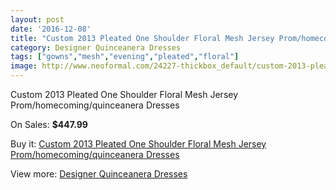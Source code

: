 ```yaml
---
layout: post
date: '2016-12-08'
title: "Custom 2013 Pleated One Shoulder Floral Mesh Jersey Prom/homecoming/quinceanera Dresses"
category: Designer Quinceanera Dresses
tags: ["gowns","mesh","evening","pleated","floral"]
image: http://www.neoformal.com/24227-thickbox_default/custom-2013-pleated-one-shoulder-floral-mesh-jersey-prom-homecoming-quinceanera-dresses.jpg
---
```

Custom 2013 Pleated One Shoulder Floral Mesh Jersey Prom/homecoming/quinceanera Dresses

On Sales: **$447.99**
<a href="https://www.neoformal.com/en/designer-quinceanera-dresses/8231-custom-2013-pleated-one-shoulder-floral-mesh-jersey-prom-homecoming-quinceanera-dresses.html"><amp-img layout="responsive" width="600" height="600" src="//www.neoformal.com/24227-thickbox_default/custom-2013-pleated-one-shoulder-floral-mesh-jersey-prom-homecoming-quinceanera-dresses.jpg" alt="Custom 2013 Pleated One Shoulder Floral Mesh Jersey Prom/homecoming/quinceanera Dresses 0" /></a>
<a href="https://www.neoformal.com/en/designer-quinceanera-dresses/8231-custom-2013-pleated-one-shoulder-floral-mesh-jersey-prom-homecoming-quinceanera-dresses.html"><amp-img layout="responsive" width="600" height="600" src="//www.neoformal.com/24229-thickbox_default/custom-2013-pleated-one-shoulder-floral-mesh-jersey-prom-homecoming-quinceanera-dresses.jpg" alt="Custom 2013 Pleated One Shoulder Floral Mesh Jersey Prom/homecoming/quinceanera Dresses 1" /></a>
<a href="https://www.neoformal.com/en/designer-quinceanera-dresses/8231-custom-2013-pleated-one-shoulder-floral-mesh-jersey-prom-homecoming-quinceanera-dresses.html"><amp-img layout="responsive" width="600" height="600" src="//www.neoformal.com/24228-thickbox_default/custom-2013-pleated-one-shoulder-floral-mesh-jersey-prom-homecoming-quinceanera-dresses.jpg" alt="Custom 2013 Pleated One Shoulder Floral Mesh Jersey Prom/homecoming/quinceanera Dresses 2" /></a>

Buy it: [Custom 2013 Pleated One Shoulder Floral Mesh Jersey Prom/homecoming/quinceanera Dresses](https://www.neoformal.com/en/designer-quinceanera-dresses/8231-custom-2013-pleated-one-shoulder-floral-mesh-jersey-prom-homecoming-quinceanera-dresses.html "Custom 2013 Pleated One Shoulder Floral Mesh Jersey Prom/homecoming/quinceanera Dresses")

View more: [Designer Quinceanera Dresses](https://www.neoformal.com/en/147-designer-quinceanera-dresses "Designer Quinceanera Dresses")